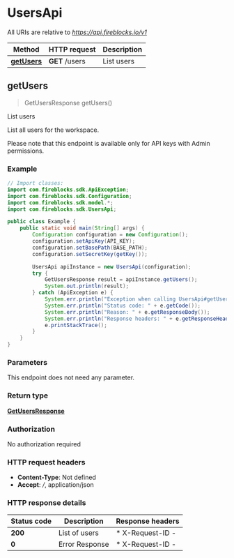 # UsersApi

All URIs are relative to *https://api.fireblocks.io/v1*

| Method | HTTP request | Description |
|------------- | ------------- | -------------|
| [**getUsers**](UsersApi.md#getUsers) | **GET** /users | List users |



## getUsers

> GetUsersResponse getUsers()

List users

List all users for the workspace.

Please note that this endpoint is available only for API keys with Admin permissions.


### Example

```java
// Import classes:
import com.fireblocks.sdk.ApiException;
import com.fireblocks.sdk.Configuration;
import com.fireblocks.sdk.model.*;
import com.fireblocks.sdk.UsersApi;

public class Example {
    public static void main(String[] args) {
        Configuration configuration = new Configuration();
        configuration.setApiKey(API_KEY);
        configuration.setBasePath(BASE_PATH);
        configuration.setSecretKey(getKey());

        UsersApi apiInstance = new UsersApi(configuration);
        try {
            GetUsersResponse result = apiInstance.getUsers();
            System.out.println(result);
        } catch (ApiException e) {
            System.err.println("Exception when calling UsersApi#getUsers");
            System.err.println("Status code: " + e.getCode());
            System.err.println("Reason: " + e.getResponseBody());
            System.err.println("Response headers: " + e.getResponseHeaders());
            e.printStackTrace();
        }
    }
}
```

### Parameters

This endpoint does not need any parameter.

### Return type

[**GetUsersResponse**](GetUsersResponse.md)

### Authorization

No authorization required

### HTTP request headers

- **Content-Type**: Not defined
- **Accept**: */*, application/json

### HTTP response details
| Status code | Description | Response headers |
|-------------|-------------|------------------|
| **200** | List of users |  * X-Request-ID -  <br>  |
| **0** | Error Response |  * X-Request-ID -  <br>  |

